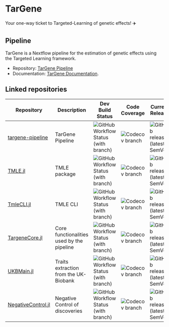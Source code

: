 # TarGene

Your one-way ticket to Targeted-Learning of genetic effects! ✈️

## Pipeline

TarGene is a Nextflow pipeline for the estimation of genetic effects using the Targeted Learning framework. 

- Repository: [TarGene Pipeline](https://github.com/TARGENE/targene-pipeline) 
- Documentation: [TarGene Documentation](https://targene.github.io/targene-pipeline/stable/).

## Linked repositories

| **Repository**   | **Description**  | **Dev Build Status**   | **Code Coverage**  | **Current Release**  |
|------------------|------------------|--------------------|--------------------|--------------------|
| [targene-pipeline](https://github.com/TARGENE/targene-pipeline)  | TarGene Pipeline | ![GitHub Workflow Status (with branch)](https://img.shields.io/github/actions/workflow/status/TARGENE/targene-pipeline/CI.yml?branch=main) | ![Codecov branch](https://img.shields.io/codecov/c/github/TARGENE/targene-pipeline/main) | ![GitHub release (latest SemVer)](https://img.shields.io/github/v/release/TARGENE/targene-pipeline)
| [TMLE.jl](https://github.com/TARGENE/TMLE.jl) | TMLE package | ![GitHub Workflow Status (with branch)](https://img.shields.io/github/actions/workflow/status/TARGENE/TMLE.jl/CI.yml?branch=main) | ![Codecov branch](https://img.shields.io/codecov/c/github/TARGENE/TMLE.jl/main) | ![GitHub release (latest SemVer)](https://img.shields.io/github/v/release/TARGENE/TMLE.jl)
| [TmleCLI.jl](https://github.com/TARGENE/TmleCLI.jl) | TMLE CLI | ![GitHub Workflow Status (with branch)](https://img.shields.io/github/actions/workflow/status/TARGENE/TmleCLI.jl/CI.yml?branch=main) | ![Codecov branch](https://img.shields.io/codecov/c/github/TARGENE/TmleCLI.jl/main?label=Coverage%20main) | ![GitHub release (latest SemVer)](https://img.shields.io/github/v/release/TARGENE/TmleCLI.jl)
| [TargeneCore.jl](https://github.com/TARGENE/TargeneCore.jl) | Core functionalities used by the pipeline | ![GitHub Workflow Status (with branch)](https://img.shields.io/github/actions/workflow/status/TARGENE/TargeneCore.jl/CI.yml?branch=main) | ![Codecov branch](https://img.shields.io/codecov/c/github/TARGENE/TargeneCore.jl/main?label=Coverage%20main) | ![GitHub release (latest SemVer)](https://img.shields.io/github/v/release/TARGENE/TargeneCore.jl)
| [UKBMain.jl](https://github.com/TARGENE/UKBMain.jl) | Traits extraction from the UK-Biobank | ![GitHub Workflow Status (with branch)](https://img.shields.io/github/actions/workflow/status/TARGENE/UKBMain.jl/CI.yml?branch=main) | ![Codecov branch](https://img.shields.io/codecov/c/github/TARGENE/UKBMain.jl/main?label=Coverage%20main) | ![GitHub release (latest SemVer)](https://img.shields.io/github/v/release/TARGENE/UKBMain.jl) |
| [NegativeControl.jl](https://github.com/TARGENE/NegativeControl.jl) | Negative Control of discoveries | ![GitHub Workflow Status (with branch)](https://img.shields.io/github/actions/workflow/status/TARGENE/NegativeControl.jl/CI.yml?branch=main) | ![Codecov branch](https://img.shields.io/codecov/c/github/TARGENE/NegativeControl.jl/main?label=Coverage%20main) | ![GitHub release (latest SemVer)](https://img.shields.io/github/v/release/TARGENE/NegativeControl.jl) |


